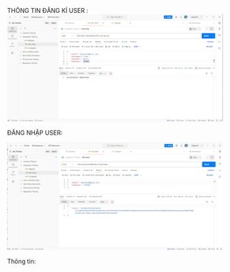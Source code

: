 THÔNG TIN ĐĂNG KÍ 
USER :
![Alt text](img/jwt1.png)

ĐĂNG NHẬP USER:

![Alt text](img/jwt2.png)

Thông tin: